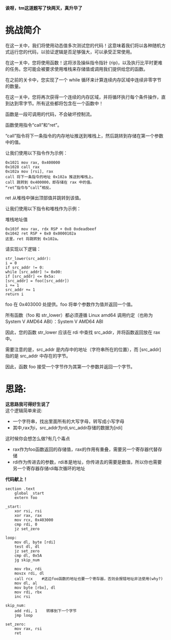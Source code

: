 **诶呀，tm这道题写了快两天，真升华了**
# 挑战简介
在这一关中，我们将使用动态值多次测试您的代码！这意味着我们将以各种随机方式运行您的代码，以验证逻辑是否足够强大，可以承受正常使用。

在这一关中，您将使用函数！这将涉及操纵指令指针 (rip)，以及执行比平时更难的任务。您可能会被要求使用堆栈来存储值或调用我们提供给您的函数。

在之前的关卡中，您实现了一个 while 循环来计算连续内存区域中连续非零字节的数量。

在这一关中，您将再次获得一个连续的内存区域，并将循环执行每个条件操作，直到达到零字节。所有这些都将包含在一个函数中！

函数是一段可调用的代码，不会破坏控制流。

函数使用指令“call”和“ret”。

“call”指令将下一条指令的内存地址推送到堆栈上，然后跳转到存储在第一个参数中的值。

让我们使用以下指令作为示例：
```
0x1021 mov rax, 0x400000
0x1028 call rax
0x102a mov [rsi], rax
call 将下一条指令的地址 0x102a 推送到堆栈上。
call 跳转到 0x400000，即存储在 rax 中的值。
“ret”指令与“call”相反。
```
ret 从堆栈中弹出顶部值并跳转到该值。

让我们使用以下指令和堆栈作为示例：

堆栈地址值
```
0x103f mov rax, rdx RSP + 0x8 0xdeadbeef
0x1042 ret RSP + 0x0 0x0000102a
这里，ret 将跳转到 0x102a。
```
请实现以下逻辑：
```
str_lower(src_addr):
i = 0
if src_addr != 0:
while [src_addr] != 0x00:
if [src_addr] <= 0x5a:
[src_addr] = foo([src_addr])
i += 1
src_addr += 1
return i
```
foo 在 0x403000 处提供。foo 将单个参数作为值并返回一个值。

所有函数（foo 和 str_lower）都必须遵循 Linux amd64 调用约定（也称为 System V AMD64 ABI）：System V AMD64 ABI

因此，您的函数 str_lower 应该在 rdi 中查找 src_addr，并将函数返回放在 rax 中。

需要注意的是，src_addr 是内存中的地址（字符串所在的位置），而 [src_addr] 指的是 src_addr 中存在的字节。

因此，函数 foo 接受一个字节作为其第一个参数并返回一个字节。

# 思路:
**这思路我可得好生说了**  
这个逻辑简单来说:  
- 一个字符串，找出里面所有的大写字母，转写成小写字母
- 其中,rax为i，src_addr为rdi,src_addr存储的数据为[rdi]

这时候你会想怎么做?有几个毒点
- rax作为foo函数返回的存储值，rax的作用有重叠，需要另一个寄存器代替存储
- rdi作为传进去的参数，rdi本是地址，你传进去的需要是数值，所以你也需要另一个寄存器存储rdi每次循环的地址

**代码献上！**
```
section .text
    global _start
    extern foo

_start:
    xor rsi, rsi
    xor rax, rax
    mov rcx, 0x403000
    cmp rdi, 0
    jz set_zero

loop:
    mov dl, byte [rdi]
    test dl, dl 
    jz set_zero
    cmp dl, 0x5A
    jg skip_num

    mov rbx, rdi
    movzx rdi, dl
    call rcx    #这边foo函数的地址也要一个寄存器，否则会报错地址非法使用(why?)
    mov dl, al
    mov byte [rbx], dl
    mov rdi, rbx
    inc rsi

skip_num:
    add rdi, 1    转移到下一个字节
    jmp loop

set_zero:
    mov rax, rsi
    ret
```
